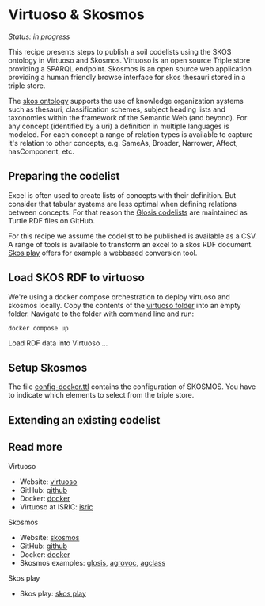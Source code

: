 # Virtuoso & Skosmos

*Status: in progress*

This recipe presents steps to publish a soil codelists using the SKOS ontology in Virtuoso and Skosmos. Virtuoso is an open source Triple store providing a SPARQL endpoint. 
Skosmos is an open source web application providing a human friendly browse interface for skos thesauri stored in a triple store.

The [skos ontology](https://www.w3.org/2004/02/skos/) supports the use of knowledge organization systems such as thesauri, 
classification schemes, subject heading lists and taxonomies within the framework of the Semantic Web (and beyond). For any concept (identified by a uri) a definition in multiple languages is modeled. For each concept a range of relation types is available to capture it's relation to other concepts, e.g. SameAs, Broader, Narrower, Affect, hasComponent, etc.

## Preparing the codelist

Excel is often used to create lists of concepts with their definition. But consider that tabular systems are less optimal when defining relations between concepts. For that reason the [Glosis codelists](https://github.com/rapw3k/glosis/blob/master/glosis_cl.ttl) are maintained as Turtle RDF files on GitHub.

For this recipe we assume the codelist to be published is available as a CSV. A range of tools is available to transform an excel to a skos RDF document. [Skos play](https://skos-play.sparna.fr/play/convert) offers for example a webbased conversion tool.

## Load SKOS RDF to virtuoso

We're using a docker compose orchestration to deploy virtuoso and skosmos locally. Copy the contents of the [virtuoso folder](https://github.com/ejpsoil/soildata-assimilation-guidance/blob/main/docker/virtuoso-skosmos) into an empty folder. Navigate to the folder with command line and run:

```
docker compose up
```

Load RDF data into Virtuoso ...


## Setup Skosmos

The file [config-docker.ttl](https://github.com/ejpsoil/soildata-assimilation-guidance/blob/main/docker/virtuoso-skosmos/config-docker.ttl) contains the configuration of SKOSMOS. You have to indicate which elements to select from the triple store.

## Extending an existing codelist



## Read more

Virtuoso

- Website: [virtuoso](https://virtuoso.openlinksw.com)
- GitHub: [github](https://github.com/openlink/virtuoso-opensource)
- Docker: [docker](https://hub.docker.com/r/openlink/virtuoso-opensource-7)
- Virtuoso at ISRIC: [isric](https://virtuoso.isric.org/)

Skosmos

- Website: [skosmos](https://skosmos.org)
- GitHub: [github](https://github.com/NatLibFi/Skosmos)
- Docker: [docker](https://hub.docker.com/r/ndslabs/skosmos)
- Skosmos examples: [glosis](https://glosis.isric.org), [agrovoc](https://agrovoc.fao.org), [agclass](https://agclass.nal.usda.gov)

Skos play

- Skos play: [skos play](https://skos-play.sparna.fr/play/convert)
